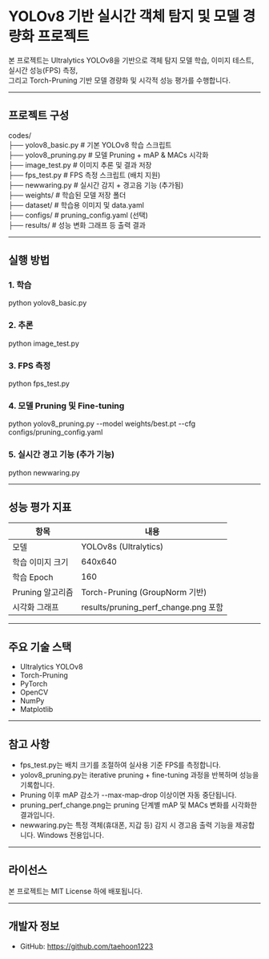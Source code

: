 # YOLOv8 기반 실시간 객체 탐지 및 모델 경량화 프로젝트

본 프로젝트는 Ultralytics YOLOv8을 기반으로 객체 탐지 모델 학습, 이미지 테스트, 실시간 성능(FPS) 측정,  
그리고 Torch-Pruning 기반 모델 경량화 및 시각적 성능 평가를 수행합니다.

---

## 프로젝트 구성

codes/  
├── yolov8_basic.py         # 기본 YOLOv8 학습 스크립트  
├── yolov8_pruning.py       # 모델 Pruning + mAP & MACs 시각화  
├── image_test.py           # 이미지 추론 및 결과 저장  
├── fps_test.py             # FPS 측정 스크립트 (배치 지원)  
├── newwaring.py            # 실시간 감지 + 경고음 기능 (추가됨)  
├── weights/                # 학습된 모델 저장 폴더  
├── dataset/                # 학습용 이미지 및 data.yaml  
├── configs/                # pruning_config.yaml (선택)  
├── results/                # 성능 변화 그래프 등 출력 결과  

---

## 실행 방법

### 1. 학습  
python yolov8_basic.py

### 2. 추론  
python image_test.py

### 3. FPS 측정  
python fps_test.py

### 4. 모델 Pruning 및 Fine-tuning  
python yolov8_pruning.py --model weights/best.pt --cfg configs/pruning_config.yaml

### 5. 실시간 경고 기능 (추가 기능)  
python newwaring.py

---

## 성능 평가 지표

| 항목           | 내용                                    |
|----------------|-----------------------------------------|
| 모델           | YOLOv8s (Ultralytics)                   |
| 학습 이미지 크기 | 640x640                                 |
| 학습 Epoch     | 160                                     |
| Pruning 알고리즘 | Torch-Pruning (GroupNorm 기반)          |
| 시각화 그래프   | results/pruning_perf_change.png 포함     |

---

## 주요 기술 스택

- Ultralytics YOLOv8  
- Torch-Pruning  
- PyTorch  
- OpenCV  
- NumPy  
- Matplotlib  

---

## 참고 사항

- fps_test.py는 배치 크기를 조절하여 실사용 기준 FPS를 측정합니다.  
- yolov8_pruning.py는 iterative pruning + fine-tuning 과정을 반복하며 성능을 기록합니다.  
- Pruning 이후 mAP 감소가 --max-map-drop 이상이면 자동 중단됩니다.  
- pruning_perf_change.png는 pruning 단계별 mAP 및 MACs 변화를 시각화한 결과입니다.  
- newwaring.py는 특정 객체(휴대폰, 지갑 등) 감지 시 경고음 출력 기능을 제공합니다. Windows 전용입니다.

---

## 라이선스

본 프로젝트는 MIT License 하에 배포됩니다.

---

## 개발자 정보

- GitHub: https://github.com/taehoon1223
